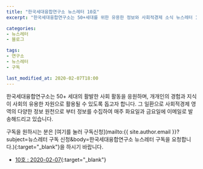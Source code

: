 ```yaml
---
title: "한국세대융합연구소 뉴스레터 10호"
excerpt: "한국세대융합연구소는 50+세대를 위한 유용한 정보와 사회적경제 소식 뉴스레터 10호 발행"

categories:
- 뉴스레터
- 블로그

tags:
- 연구소
- 뉴스레터
- 구독

last_modified_at: 2020-02-07T18:00
---
```


한국세대융합연구소는 50+ 세대의 활발한 사회 활동을 응원하며, 개개인의 경험과 지식이 사회의 유용한 자원으로 활용될 수 있도록 돕고자 합니다. 그 일환으로 사회적경제 영역의 다양한 정보 원천으로 부터 정보를 수집하여 매주 화요일과 금요일에 이메일로 발송해드리고 있습니다.

구독을 원하시는 분은 [여기를 눌러 구독신청](mailto:{{ site.author.email }}?subject=뉴스레터 구독 신청&body=한국세대융합연구소 뉴스레터 구독을 요청합니다.){:target="_blank"}을 하시기 바랍니다.


* [10호 : 2020-02-07](https://drive.google.com/uc?id=1fYEfJwdKamhR-GtbWF9CcOx-rdE6vkPH){:target="_blank"}
